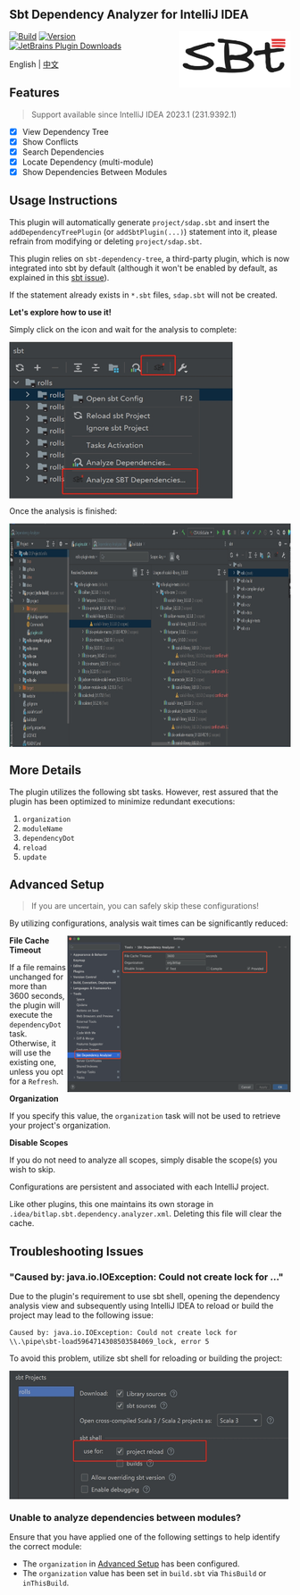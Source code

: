 Sbt Dependency Analyzer for IntelliJ IDEA
---------

<img src="./logo.png" width = "200" height = "100" alt="logo" align="right" />

[![Build](https://github.com/bitlap/intellij-sbt-dependency-analyzer/actions/workflows/ScalaCI.yml/badge.svg)](https://github.com/bitlap/intellij-sbt-dependency-analyzer/actions/workflows/ScalaCI.yml)
[![Version](https://img.shields.io/jetbrains/plugin/v/22427-sbt-dependency-analyzer?label=Version)](https://plugins.jetbrains.com/plugin/22427-sbt-dependency-analyzer/versions)
[![JetBrains Plugin Downloads](https://img.shields.io/jetbrains/plugin/d/22427?label=JetBrains%20Plugin%20Downloads)](https://plugins.jetbrains.com/plugin/22427-sbt-dependency-analyzer)

English | [中文](README-CN.md)

## Features

> Support available since IntelliJ IDEA 2023.1 (231.9392.1)

- [x] View Dependency Tree
- [x] Show Conflicts
- [x] Search Dependencies
- [x] Locate Dependency (multi-module)
- [x] Show Dependencies Between Modules

## Usage Instructions

This plugin will automatically generate `project/sdap.sbt` and insert the `addDependencyTreePlugin` (or `addSbtPlugin(...)`) statement into it, please refrain from modifying or deleting `project/sdap.sbt`. 

This plugin relies on `sbt-dependency-tree`, a third-party plugin, which is now integrated into sbt by default (although it won't be enabled by default, as explained in this [sbt issue](https://github.com/sbt/sbt/pull/5880)).

If the statement already exists in `*.sbt` files, `sdap.sbt` will not be created.

**Let's explore how to use it!**

Simply click on the icon and wait for the analysis to complete:

<img src="./docs/gotoAnalyze1.jpg" width = "400" height = "280" alt="settings" align="center" />

Once the analysis is finished:

<img src="./docs/dependencyTreeConflicts.jpg" width = "1000" height = "400" alt="settings" align="center" />

## More Details

The plugin utilizes the following sbt tasks. However, rest assured that the plugin has been optimized to minimize redundant executions:

1. `organization`
2. `moduleName`
3. `dependencyDot`
4. `reload`
5. `update`

## Advanced Setup

> If you are uncertain, you can safely skip these configurations!

By utilizing configurations, analysis wait times can be significantly reduced:

<img src="./docs/settings.png" width = "400" height = "280" alt="settings" align="right" />

**File Cache Timeout**

If a file remains unchanged for more than 3600 seconds, the plugin will execute the `dependencyDot` task. Otherwise, it will use the existing one, unless you opt for a `Refresh`.

**Organization** 

If you specify this value, the `organization` task will not be used to retrieve your project's organization.

**Disable Scopes**

If you do not need to analyze all scopes, simply disable the scope(s) you wish to skip.

Configurations are persistent and associated with each IntelliJ project.

Like other plugins, this one maintains its own storage in `.idea/bitlap.sbt.dependency.analyzer.xml`. Deleting this file will clear the cache.

## Troubleshooting Issues

### "Caused by: java.io.IOException: Could not create lock for ..."

Due to the plugin's requirement to use sbt shell, opening the dependency analysis view and subsequently using IntelliJ IDEA to reload or build the project may lead to the following issue:
```
Caused by: java.io.IOException: Could not create lock for \\.\pipe\sbt-load5964714308503584069_lock, error 5
```

To avoid this problem, utilize sbt shell for reloading or building the project:

<img src="./docs/sbtShellUseForReload.jpg" width = "500" height = "230" alt="settings" align="center" />

### Unable to analyze dependencies between modules?

Ensure that you have applied one of the following settings to help identify the correct module:
- The `organization` in [Advanced Setup](#advanced-setup) has been configured.
- The `organization` value has been set in `build.sbt` via `ThisBuild` or `inThisBuild`.